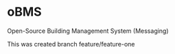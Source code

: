 # oBMS
Open-Source Building Management System (Messaging)

This was created branch feature/feature-one

